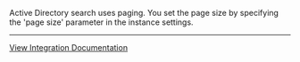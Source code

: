 Active Directory search uses paging. You set the page size by specifying the 'page size' parameter in the instance settings.



---
[View Integration Documentation](https://xsoar.pan.dev/docs/reference/integrations/active-directory-query-v2)
